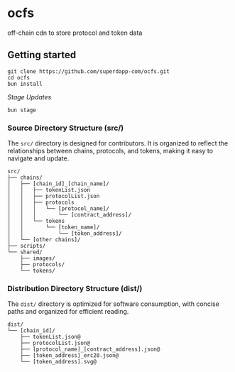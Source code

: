 # ocfs

off-chain cdn to store protocol and token data

## Getting started

```
git clone https://github.com/superdapp-com/ocfs.git
cd ocfs
bun install
```

*Stage Updates*

```
bun stage
```


### Source Directory Structure (src/)

The `src/` directory is designed for contributors. It is organized to reflect the relationships between chains, protocols, and tokens, making it easy to navigate and update.

```
src/
├── chains/
│   ├── [chain_id]_[chain_name]/
│   │   ├── tokenList.json
│   │   ├── protocolList.json
│   │   ├── protocols
│   │   │   └── [protocol_name]/
│   │   │       └── [contract_address]/
│   │   └── tokens
│   │       └── [token_name]/
│   │           └── [token_address]/
│   └── [other chains]/
├── scripts/
└── shared/
    ├── images/
    ├── protocols/
    └── tokens/
```

### Distribution Directory Structure (dist/)

The `dist/` directory is optimized for software consumption, with concise paths and organized for efficient reading.

```
dist/
└── [chain_id]/
    ├── tokenList.json@
    ├── protocolList.json@
    ├── [protocol_name]_[contract_address].json@
    ├── [token_address]_erc20.json@
    └── [token_address].svg@
```
